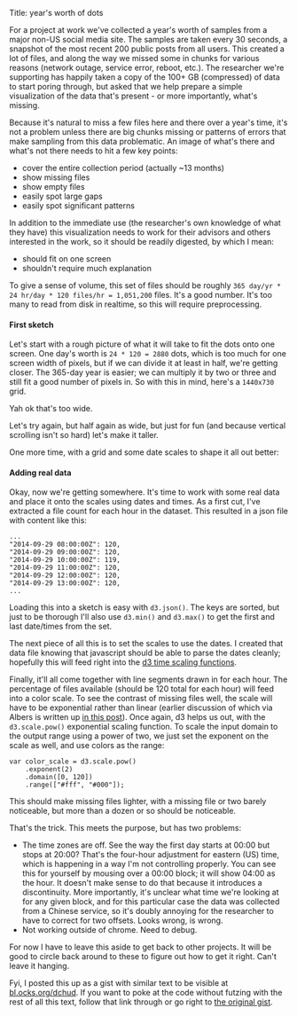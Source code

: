 Title:      year's worth of dots

For a project at work we've collected a year's worth of samples
from a major non-US social media site. The samples are taken every
30 seconds, a snapshot of the most recent 200 public posts from all
users. This created a lot of files, and along the way we missed
some in chunks for various reasons (network outage, service error,
reboot, etc.). The researcher we're supporting has happily taken a
copy of the 100+ GB (compressed) of data to start poring through,
but asked that we help prepare a simple visualization of the data
that's present - or more importantly, what's missing.

Because it's natural to miss a few files here and there over a
year's time, it's not a problem unless there are big chunks missing
or patterns of errors that make sampling from this data problematic.
An image of what's there and what's not there needs to hit a few key
points:

 * cover the entire collection period (actually ~13 months)
 * show missing files
 * show empty files
 * easily spot large gaps 
 * easily spot significant patterns

In addition to the immediate use (the researcher's own knowledge
of what they have) this visualization needs to work for their
advisors and others interested in the work, so it should be readily
digested, by which I mean:

 * should fit on one screen
 * shouldn't require much explanation

To give a sense of volume, this set of files should be roughly `365
day/yr * 24 hr/day * 120 files/hr = 1,051,200` files. It's a good
number. It's too many to read from disk in realtime, so this will
require preprocessing.


#### First sketch

Let's start with a rough picture of what it will take to fit the
dots onto one screen. One day's worth is `24 * 120 = 2880` dots,
which is too much for one screen width of pixels, but if we can
divide it at least in half, we're getting closer. The 365-day year
is easier; we can multiply it by two or three and still fit a good
number of pixels in. So with this in mind, here's a `1440x730` grid.

<div id='sketch1'></div>
<script>
var width = 1440;
var height = 730;
var sketch1 = d3.select("#sketch1").append("svg")
    .attr("width", width)
    .attr("height", height);

var y = d3.scale.linear()
    .domain([0, 365])
    .range([0, height]);

d3.range(0, 365).forEach(function(ye, yi, ya) {
    sketch1.append("line")
        .attr("x1", 0)
        .attr("y1", y(ye))
        .attr("x2", width)
        .attr("y2", y(ye))
        .attr("stroke", "cadetblue")
        .attr("stroke-width", 1);
    }
);
</script>

Yah ok that's too wide.

Let's try again, but half again as wide, but just for fun (and because
vertical scrolling isn't so hard) let's make it taller.

<div id='sketch2'></div>
<script>
var width = 720;
var height = 1095;
var sketch2 = d3.select("#sketch2").append("svg")
    .attr("width", width)
    .attr("height", height);

var y = d3.scale.linear()
    .domain([0, 365])
    .range([0, height]);

d3.range(0, 365).forEach(function(ye, yi, ya) {
    sketch2.append("line")
        .attr("x1", 0)
        .attr("y1", y(ye))
        .attr("x2", width)
        .attr("y2", y(ye))
        .attr("stroke", "cadetblue")
        .attr("stroke-width", 1);
    }
);
</script>

One more time, with a grid and some date scales to shape it all out better:

<div id='sketch3'></div>
<style>
.axis path,
.axis line {
    fill: none;
    stroke: black;
    shape-rendering: crispEdges;
}
.axis text {
    font-family: sans-serif;
    font-size: 11px;
}
</style>
<script>
var padding = 40;
var width = 720 + padding;
var height = 1095 + padding;
var sketch3 = d3.select("#sketch3").append("svg")
    .attr("width", width)
    .attr("height", height);

var x = d3.scale.linear()
    .domain([0, 720])
    .range([padding, width]);
var y = d3.scale.linear()
    .domain([0, 365])
    .range([padding/2, height - padding/2]);

var x_hours = d3.scale.linear()
    .domain([0, 23])
    .range([padding, width]);
var y_months = d3.scale.linear()
    .domain([0, 12])
    .range([padding/2, height - padding/2]);

d3.range(0, 24).forEach(function(he, hi, ha) {
    sketch3.append("line")
        .attr("x1", x_hours(he))
        .attr("y1", y(0))
        .attr("x2", x_hours(he))
        .attr("y2", y(365))
        .attr("stroke", "#ccc")
        .attr("stroke-width", 2);
    }
);

d3.range(0, 13).forEach(function(me, mi, ma) {
    sketch3.append("line")
        .attr("x1", x(0))
        .attr("y1", y_months(me))
        .attr("x2", x(720))
        .attr("y2", y_months(me))
        .attr("stroke", "#ccc")
        .attr("stroke-width", 2);
    }
);

d3.range(0, 365).forEach(function(ye, yi, ya) {
    sketch3.append("line")
        .attr("x1", x(0))
        .attr("y1", y(ye))
        .attr("x2", x(720))
        .attr("y2", y(ye))
        .attr("stroke", "cadetblue")
        .attr("stroke-width", 1);
    }
);

var x_axis1 = d3.svg.axis()
    .scale(x_hours)
    .orient("bottom");
var x_axis2 = d3.svg.axis()
    .scale(x_hours)
    .orient("top");
sketch3.append("g")
    .attr("class", "axis")
    .attr("transform", "translate(0, " + y(365 + 1) + ")")
    .call(x_axis1);
sketch3.append("g")
    .attr("class", "axis")
    .attr("transform", "translate(0, " + y(0 - 1) + ")")
    .call(x_axis2);

var y_axis = d3.svg.axis()
    .scale(y_months)
    .orient("left");
sketch3.append("g")
    .attr("class", "axis")
    .attr("transform", "translate(" + x(0 - 3) + ", 0)")
    .call(y_axis);

</script>


#### Adding real data

Okay, now we're getting somewhere.  It's time to work with some
real data and place it onto the scales using dates and times. As a
first cut, I've extracted a file count for each hour in the dataset.
This resulted in a json file with content like this:

    ...    
    "2014-09-29 08:00:00Z": 120, 
    "2014-09-29 09:00:00Z": 120, 
    "2014-09-29 10:00:00Z": 119, 
    "2014-09-29 11:00:00Z": 120, 
    "2014-09-29 12:00:00Z": 120, 
    "2014-09-29 13:00:00Z": 120, 
    ...

Loading this into a sketch is easy with `d3.json()`. The keys are
sorted, but just to be thorough I'll also use `d3.min()` and
`d3.max()` to get the first and last date/times from the set.

The next piece of all this is to set the scales to use the dates.
I created that data file knowing that javascript should be able to
parse the dates cleanly; hopefully this will feed right into the
[d3 time scaling
functions](https://github.com/mbostock/d3/wiki/Time-Scales).

Finally, it'll all come together with line segments drawn in for
each hour. The percentage of files available (should be 120 total
for each hour) will feed into a color scale. To see the contrast
of missing files well, the scale will have to be exponential rather
than linear (earlier discussion of which via Albers is written up
[in this
post](http://data.onebiglibrary.net/2014/09/04/albers-color-studies-part-2/)).
Once again, d3 helps us out, with the `d3.scale.pow()` exponential
scaling function. To scale the input domain to the output range using
a power of two, we just set the exponent on the scale as well, and
use colors as the range:

    var color_scale = d3.scale.pow()
        .exponent(2)
        .domain([0, 120])
        .range(["#fff", "#000"]);

This should make missing files lighter, with a missing file or two 
barely noticeable, but more than a dozen or so should be noticeable.

<div id="sketch4"></div>
<style>
.hour line {
    shape-rendering: crispEdges;
}
</style>
<script>
var padding = 70;
var width = 1200 + padding;
var height = 1600 + padding;
var sketch4 = d3.select("#sketch4").append("svg")
    .attr("width", width)
    .attr("height", height);

// 120 is max number of files per hour
var color_scale = d3.scale.pow()
    .exponent(2)
    .domain([0, 120])
    .range(["lightsteelblue", "midnightblue"]);


d3.json("/data/20141001-filecounts.json", render);

var dataset;
var mindate;
var maxdate;

function render(e, json) {
    if (e) return console.warn(e);
    dataset = json;
    dataset.forEach(function(de, di, da) {
        // construct a correct Date object
        dataset[di].push(new Date(de[0]));
        // construct a UTC-midnight-anchored Date for y-positioning
        dataset[di].push(new Date(de[0].slice(0, 10)));// + " 00:00:00Z"));
    });

    // adjust hours to anchor extremes at UTC-midnight
    mindate = new Date(d3.min(dataset, function(d) { return d[2]; }));
    maxdate = new Date(d3.max(dataset, function(d) { return d[2]; }));

    var x = d3.scale.linear()
        .domain([0, 24])
        .range([padding, width - padding/4]);

    var y = d3.time.scale()
        .domain([mindate, maxdate])
        .nice(d3.time.day)
        .rangeRound([padding/2, height - padding/2]);

    var hours = sketch4.selectAll(".hour")
        .data(dataset)
      .enter().append("line")
        .attr("class", "hour")
        .attr("x1", function(d, i) { return x(d[2].getHours()); })
        .attr("y1", function(d, i) { return y(d[3]); })
        .attr("x2", function(d, i) { return x(d[2].getHours() + 1); })
        .attr("y2", function(d, i) { return y(d[3]); })
        .attr("stroke", function(d) { return color_scale(d[1]); })
        .attr("title", function(d) { return d[0] + ": " + d[1] + " files";})
        .attr("stroke-width", 3.5);

    hours.append("svg:title")
        .attr("class", "hourtext")
        .text(function(d) { return d[0] + ": " + d[1] + " files"; });

    // vertical gridlines for hours
    d3.range(0, 24).forEach(function(he, hi, ha) {
        sketch4.append("line")
            .attr("x1", x(he))
            .attr("y1", y(mindate))
            .attr("x2", x(he))
            .attr("y2", y(maxdate))
            .attr("stroke", "#ccc")
            .attr("stroke-width", 2);
        }
    );

    var x_axis1 = d3.svg.axis()
        .scale(x)
        .orient("bottom");
    sketch4.append("g")
        .attr("class", "axis")
        .attr("transform", "translate(0, " + y(maxdate) + ")")
        .call(x_axis1);
    var x_axis2 = d3.svg.axis()
        .scale(x)
        .orient("top");
    sketch4.append("g")
        .attr("class", "axis")
        .attr("transform", "translate(0, " + y(mindate) + ")")
        .call(x_axis2);

    var y_axis = d3.svg.axis()
        .scale(y)
        .orient("left");
    sketch4.append("g")
        .attr("class", "axis")
        .attr("transform", "translate(" + x(0) + ", 0)")
        .call(y_axis);

};

</script>

That's the trick. This meets the purpose, but has two problems:

 * The time zones are off. See the way the first day starts at 00:00
 but stops at 20:00? That's the four-hour adjustment for eastern (US)
 time, which is happening in a way I'm not controlling properly. You can
 see this for yourself by mousing over a 00:00 block; it will show 04:00
 as the hour. It doesn't make sense to do that because it introduces a
 discontinuity. More importantly, it's unclear what time we're looking at
 for any given block, and for this particular case the data was collected
 from a Chinese service, so it's doubly annoying for the researcher to
 have to correct for two offsets. Looks wrong, is wrong.
 * Not working outside of chrome. Need to debug.

For now I have to leave this aside to get back to other projects. It
will be good to circle back around to these to figure out how to get it
right. Can't leave it hanging.

Fyi, I posted this up as a gist with similar text to be visible at
[bl.ocks.org/dchud](http://bl.ocks.org/dchud/5b6f902d410e1e5253a1).
If you want to poke at the code without futzing with the rest of
all this text, follow that link through or go right to [the original
gist](https://gist.github.com/dchud/5b6f902d410e1e5253a1).
